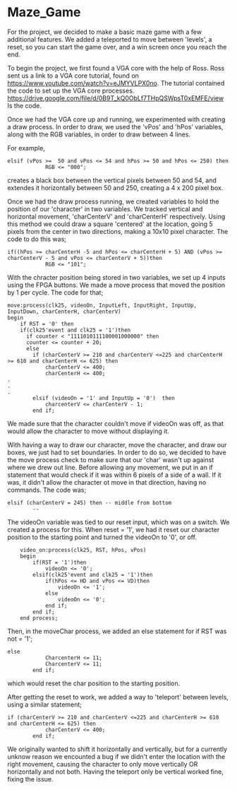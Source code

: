 # Maze_Game

For the project, we decided to make a basic maze game with a few additional features. We added a teleported to move between 'levels', a reset, so you can start the game over, and a win screen once you reach the end. 

To begin the project, we first found a VGA core with the help of Ross. Ross sent us a link to a VGA core tutorial, found on https://www.youtube.com/watch?v=eJMYVLPX0no. The tutorial contained the code to set up the VGA core processes. https://drive.google.com/file/d/0B9T_kQ0ObLf7THpQSWpsT0xEMFE/view Is the code. 

Once we had the VGA core up and running, we experimented with creating a draw process. In order to draw, we used the 'vPos' and 'hPos' variables, along with the RGB variables, in order to draw between 4 lines. 

For example,

	elsif (vPos >=  50 and vPos <= 54 and hPos >= 50 and hPos <= 250) then
				RGB <= "000";
        
creates a black box between the vertical pixels between 50 and 54, and extendes it horizontally between 50 and 250, creating a 
4 x 200 pixel box. 

Once we had the draw process running, we created variables to hold the position of our 'character' in two variables. We tracked vertical and horizontal movement, 'charCenterV' and 'charCenterH' respectively. Using this method we could draw a square 'centered' at the location, going 5 pixels from the center in two directions, making a 10x10 pixel character. The code to do this was; 

	if((hPos >= charCenterH -5 and hPos <= charCenterH + 5) AND (vPos >= charCenterV - 5 and vPos <= charCenterV + 5))then
				RGB <= "101";
        
With the chracter position being stored in two variables, we set up 4 inputs using the FPGA buttons. We made a move process that moved the position by 1 per cycle. The code for that; 

	move:process(clk25, videoOn, InputLeft, InputRight, InputUp, InputDown, charCenterH, charCenterV)
	begin 
		if RST = '0' then
		if(clk25'event and clk25 = '1')then
		  if counter < "1111010111100001000000" then
		  counter <= counter + 20;
		  else
			if (charCenterV >= 210 and charCenterV <=225 and charCenterH >= 610 and charCenterH <= 625) then
				charCenterV <= 400;
				charCenterH <= 400;
	.
	.
	.
			elsif (videoOn = '1' and InputUp = '0')  then
				charcenterV <= charCenterV - 1;
			end if;
			

We made sure that the character couldn't move if videoOn was off, as that would allow the character to move without displaying it. 

With having a way to draw our character, move the character, and draw our boxes, we just had to set boundaries. In order to do so, we decided to have the move process check to make sure that our 'char' wasn't up against where we drew out line. Before allowing any movement, we put in an if statement that would check if it was within 6 pixels of a side of a wall. If it was, it didn't allow the character ot move in that direction, having no commands. The code was; 

	elsif (charCenterV = 245) then -- middle from bottom
			--
      
      
 The videoOn variable was tied to our reset input, which was on a switch. We created a process for this. When reset = '1', we had it reset our character position to the starting point and turned the videoOn to '0', or off. 
 
		video_on:process(clk25, RST, hPos, vPos)
		begin
			if(RST = '1')then
				videoOn <= '0';
			elsif(clk25'event and clk25 = '1')then
				if(hPos <= HD and vPos <= VD)then
					videoOn <= '1';
				else
					videoOn <= '0';
				end if;
			end if;
		end process;
		
Then, in the moveChar process, we added an else statement for if RST was not = '1'; 

	else 
				CharcenterH <= 11;
				CharcenterV <= 11;
			end if;
			
which would reset the char position to the starting position. 

After getting the reset to work, we added a way to 'teleport' between levels, using a similar statement; 

	if (charCenterV >= 210 and charCenterV <=225 and charCenterH >= 610 and charCenterH <= 625) then
				charCenterV <= 400;
			end if;
			
We originally wanted to shift it horizontally and vertically, but for a currently unknow reason we encounted a bug if we didn't enter the location with the right movement, causing the character to only move vertically OR horizontally and not both. Having the teleport only be vertical worked fine, fixing the issue. 


		



 
 
